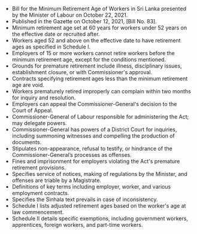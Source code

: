 - Bill for the Minimum Retirement Age of Workers in Sri Lanka presented by the Minister of Labour on October 22, 2021.
- Published in the Gazette on October 12, 2021, [Bill No. 83].
- Minimum retirement age set at 60 years for workers under 52 years on the effective date or recruited after.
- Workers aged 52 and above on the effective date to have retirement ages as specified in Schedule I.
- Employers of 15 or more workers cannot retire workers before the minimum retirement age, except for the conditions mentioned.
- Grounds for premature retirement include illness, disciplinary issues, establishment closure, or with Commissioner's approval.
- Contracts specifying retirement ages less than the minimum retirement age are void.
- Workers prematurely retired improperly can complain within two months for inquiry and resolution.
- Employers can appeal the Commissioner-General's decision to the Court of Appeal.
- Commissioner-General of Labour responsible for administering the Act; may delegate powers.
- Commissioner-General has powers of a District Court for inquiries, including summoning witnesses and compelling the production of documents.
- Stipulates non-appearance, refusal to testify, or hindrance of the Commissioner-General’s processes as offenses.
- Fines and imprisonment for employers violating the Act's premature retirement provisions.
- Specifies service of notices, making of regulations by the Minister, and offenses are triable by a Magistrate.
- Definitions of key terms including employer, worker, and various employment contracts.
- Specifies the Sinhala text prevails in case of inconsistency.
- Schedule I lists adjusted retirement ages based on the worker's age at law commencement.
- Schedule II details specific exemptions, including government workers, apprentices, foreign workers, and part-time workers.
